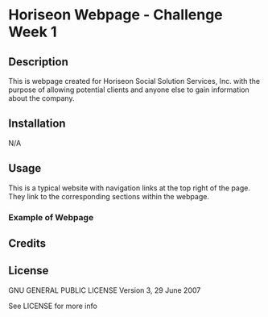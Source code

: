 # Horiseon Webpage - Challenge Week 1

## Description

This is webpage created for Horiseon Social Solution Services, Inc. with the purpose of allowing potential clients and anyone else to gain information about the company. 

## Installation

N/A

## Usage

This is a typical website with navigation links at the top right of the page. They link to the corresponding sections within the webpage.

### Example of Webpage



## Credits

## License

GNU GENERAL PUBLIC LICENSE
Version 3, 29 June 2007

See LICENSE for more info